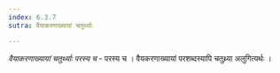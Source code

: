 ```yaml
---
index: 6.3.7
sutra: वैयाकरणाख्यायां चतुर्थ्याः

---
```

_वैयाकरणाख्यायां चतुर्थ्याः परस्य च_ - परस्य च । वैयकरणाख्यायां परशब्दस्यापि चतुथ्र्या अलुगित्यर्थः । 